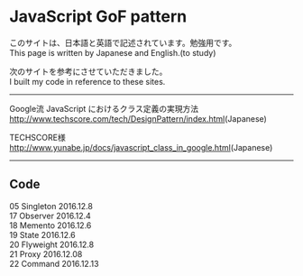 # JavaScript GoF pattern
このサイトは、日本語と英語で記述されています。勉強用です。  
This page is written by Japanese and English.(to study)  

次のサイトを参考にさせていただきました。  
I built my code in reference to these sites.

---
Google流 JavaScript におけるクラス定義の実現方法  
<http://www.techscore.com/tech/DesignPattern/index.html>(Japanese)  

TECHSCORE様  
<http://www.yunabe.jp/docs/javascript_class_in_google.html>(Japanese)

---
## Code
05 Singleton 2016.12.8  
17 Observer 2016.12.4  
18 Memento 2016.12.6  
19 State 2016.12.6  
20 Flyweight 2016.12.8  
21 Proxy 2016.12.08  
22 Command 2016.12.13  

